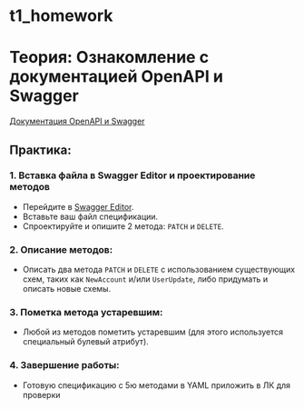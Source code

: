 # t1_homework

# Теория: Ознакомление с документацией OpenAPI и Swagger

[Документация OpenAPI и Swagger](https://starkovden.github.io/introduction-openapi-and-swagger.html)

## Практика:

### 1. Вставка файла в Swagger Editor и проектирование методов
- Перейдите в [Swagger Editor](https://editor.swagger.io/).
- Вставьте ваш файл спецификации.
- Спроектируйте и опишите 2 метода: `PATCH` и `DELETE`.

### 2. Описание методов:
- Описать два метода `PATCH` и `DELETE` с использованием существующих схем, таких как `NewAccount` и/или `UserUpdate`, либо придумать и описать новые схемы.

### 3. Пометка метода устаревшим:
- Любой из методов пометить устаревшим (для этого используется специальный булевый атрибут).

### 4. Завершение работы:
- Готовую спецификацию с 5ю методами в YAML приложить в ЛК для проверки
